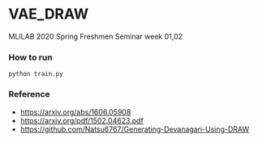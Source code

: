# VAE_DRAW
MLILAB 2020 Spring Freshmen Seminar week 01,02

### How to run 
```
python train.py
```
### Reference
- https://arxiv.org/abs/1606.05908
- https://arxiv.org/pdf/1502.04623.pdf
- https://github.com/Natsu6767/Generating-Devanagari-Using-DRAW
